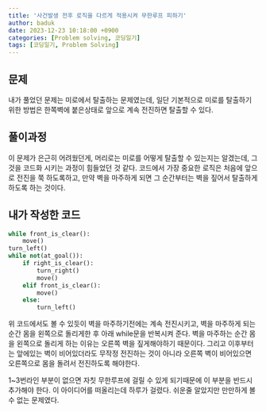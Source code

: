 ```yaml
---
title: '사건발생 전후 로직을 다르게 적용시켜 무한루프 피하기'
author: baduk
date: 2023-12-23 10:18:00 +0900
categories: [Problem solving, 코딩일기]
tags: [코딩일기, Problem Solving]
---
```


## 문제
내가 풀었던 문제는 미로에서 탈출하는 문제였는데, 일단 기본적으로 미로를 탈출하기 위한 방법은 한쪽벽에 붙은상태로 앞으로 계속 전진하면 탈출할 수 있다. 

## 풀이과정
이 문제가 은근히 어려웠던게, 머리로는 미로를 어떻게 탈출할 수 있는지는 알겠는데, 그것을 코드화 시키는 과정이 힘들었던 것 같다. 코드에서 가장 중요한 로직은 처음에 앞으로 전진을 쭉 하도록하고, 만약 벽을 마주하게 되면 그 순간부터는 벽을 짚어서 탈출하게 하도록 하는 것이다.

## 내가 작성한 코드

```python
while front_is_clear():
    move()
turn_left()
while not(at_goal()):
    if right_is_clear():
        turn_right()
        move()
    elif front_is_clear():  
        move()
    else:
        turn_left()
```
위 코드에서도 볼 수 있듯이 벽을 마주하기전에는 계속 전진시키고, 벽을 마주하게 되는순간 몸을 왼쪽으로 돌리게한 후 아래 while문을 반복시켜 준다. 벽을 마주하는 순간 몸을 왼쪽으로 돌리게 하는 이유는 오른쪽 벽을 짚게해야하기 때문이다. 그리고 이후부터는 앞에있는 벽이 비어있더라도 무작정 전진하는 것이 아니라 오른쪽 벽이 비어있으면 오른쪽으로 몸을 돌려서 전진하도록 해야한다.

1~3번라인 부분이 없으면 자칫 무한루프에 걸릴 수 있게 되기때문에 이 부분을 반드시 추가해야 한다. 이 아이디어를 떠올리는데 하루가 걸렸다. 쉬운줄 알았지만 만만하게 볼 수 없는 문제였다.